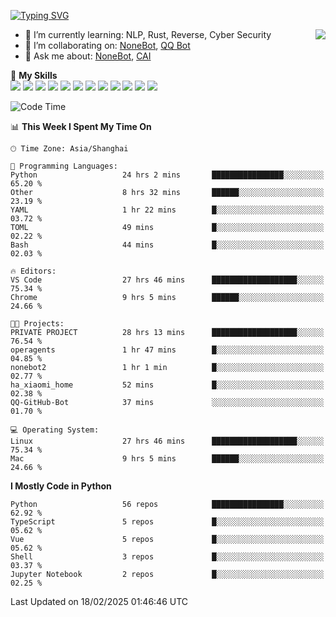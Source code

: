 [![Typing SVG](https://readme-typing-svg.herokuapp.com?size=25&duration=2500&color=8C43EA&vCenter=true&width=200&height=40&lines=Hi+there+%F0%9F%91%8B%F0%9F%8F%BB;I'm+yanyongyu)](https://git.io/typing-svg)

<a href="#">
  <img align="right" src="https://github-readme-stats.vercel.app/api?username=yanyongyu&count_private=true&show_icons=true&bg_color=15,f2f7fd,E0EAFC" />
</a>

- 🌱 I’m currently learning: NLP, Rust, Reverse, Cyber Security
- 👯 I’m collaborating on: [NoneBot](https://github.com/nonebot), [QQ Bot](https://github.com/Mrs4s/go-cqhttp)
- 💬 Ask me about: [NoneBot](https://github.com/nonebot), [CAI](https://github.com/cscs181/CAI)

🌟 **My Skills**  
![](https://img.shields.io/badge/-Python-3e74a2?style=flat-square&logo=Python&logoColor=fff)
![](https://img.shields.io/badge/-TypeScript-3178C6?style=flat-square&logo=TypeScript&logoColor=fff)
![](https://img.shields.io/badge/-Vue-4fc08d?style=flat-square&logo=Vue.js&logoColor=fff)
![](https://img.shields.io/badge/-React-2d98ce?style=flat-square&logo=React&logoColor=fff)
![](https://img.shields.io/badge/-FastAPI-009688?style=flat-square&logo=FastAPI&logoColor=fff)
![](https://img.shields.io/badge/-Linux-000000?style=flat-square&logo=Linux&logoColor=fff)
![](https://img.shields.io/badge/-Docker-2496ED?style=flat-square&logo=Docker&logoColor=fff)
![](https://img.shields.io/badge/-Kubernetes-326CE5?style=flat-square&logo=Kubernetes&logoColor=fff)
![](https://img.shields.io/badge/-GitHub%20Actions-2088FF?style=flat-square&logo=GitHubActions&logoColor=fff)
![](https://img.shields.io/badge/-PostgreSQL-4169E1?style=flat-square&logo=PostgreSQL&logoColor=fff)
![](https://img.shields.io/badge/-Redis-DC382D?style=flat-square&logo=Redis&logoColor=fff)
![](https://img.shields.io/badge/-MongoDB-47A248?style=flat-square&logo=MongoDB&logoColor=fff)

<!--START_SECTION:waka-->
![Code Time](http://img.shields.io/badge/Code%20Time-7%2C233%20hrs%2047%20mins-blue)

📊 **This Week I Spent My Time On** 

```text
🕑︎ Time Zone: Asia/Shanghai

💬 Programming Languages: 
Python                   24 hrs 2 mins       ████████████████░░░░░░░░░   65.20 % 
Other                    8 hrs 32 mins       ██████░░░░░░░░░░░░░░░░░░░   23.19 % 
YAML                     1 hr 22 mins        █░░░░░░░░░░░░░░░░░░░░░░░░   03.72 % 
TOML                     49 mins             █░░░░░░░░░░░░░░░░░░░░░░░░   02.22 % 
Bash                     44 mins             █░░░░░░░░░░░░░░░░░░░░░░░░   02.03 % 

🔥 Editors: 
VS Code                  27 hrs 46 mins      ███████████████████░░░░░░   75.34 % 
Chrome                   9 hrs 5 mins        ██████░░░░░░░░░░░░░░░░░░░   24.66 % 

🐱‍💻 Projects: 
PRIVATE PROJECT          28 hrs 13 mins      ███████████████████░░░░░░   76.54 % 
operagents               1 hr 47 mins        █░░░░░░░░░░░░░░░░░░░░░░░░   04.85 % 
nonebot2                 1 hr 1 min          █░░░░░░░░░░░░░░░░░░░░░░░░   02.77 % 
ha_xiaomi_home           52 mins             █░░░░░░░░░░░░░░░░░░░░░░░░   02.38 % 
QQ-GitHub-Bot            37 mins             ░░░░░░░░░░░░░░░░░░░░░░░░░   01.70 % 

💻 Operating System: 
Linux                    27 hrs 46 mins      ███████████████████░░░░░░   75.34 % 
Mac                      9 hrs 5 mins        ██████░░░░░░░░░░░░░░░░░░░   24.66 % 
```

**I Mostly Code in Python** 

```text
Python                   56 repos            ████████████████░░░░░░░░░   62.92 % 
TypeScript               5 repos             █░░░░░░░░░░░░░░░░░░░░░░░░   05.62 % 
Vue                      5 repos             █░░░░░░░░░░░░░░░░░░░░░░░░   05.62 % 
Shell                    3 repos             █░░░░░░░░░░░░░░░░░░░░░░░░   03.37 % 
Jupyter Notebook         2 repos             █░░░░░░░░░░░░░░░░░░░░░░░░   02.25 % 
```




 Last Updated on 18/02/2025 01:46:46 UTC
<!--END_SECTION:waka-->
